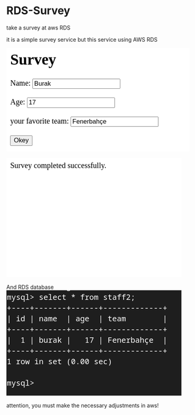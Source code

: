 # RDS-Survey
take a survey at aws RDS


it is a simple survey service but this service using AWS RDS 

![Alt text](imgs/first.png)

![Alt text](imgs/2.png)

And RDS database
![Alt text](imgs/3.png)

attention, you must make the necessary adjustments in aws!
